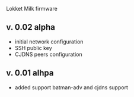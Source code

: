 Lokket Milk firmware

v. 0.02 alpha
---
- initial network configuration
- SSH public key
- CJDNS peers configuration

v. 0.01 alhpa
---
- added support batman-adv and cjdns support 